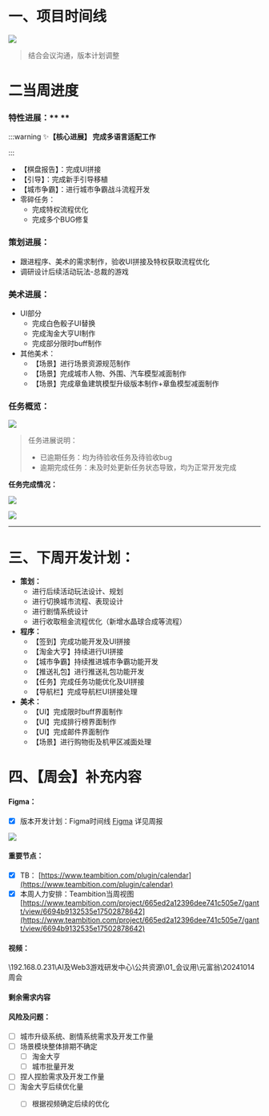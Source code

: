 # 一、项目时间线
![](https://cdn.nlark.com/yuque/0/2024/png/12926950/1728733474128-8e6e56b9-eff3-4b7a-adc8-ff37c76b769c.png)

> 结合会议沟通，版本计划调整
>

# 二当周进度
### 特性进展：** **
:::warning
✨**【核心进展】 完成多语言适配工作**

:::

+ 【棋盘报告】：完成UI拼接
+ 【引导】：完成新手引导移植
+ 【城市争霸】：进行城市争霸战斗流程开发
+ 零碎任务：
    - 完成特权流程优化
    - 完成多个BUG修复  

### 策划进展：
+ 跟进程序、美术的需求制作，验收UI拼接及特权获取流程优化
+ 调研设计后续活动玩法-总裁的游戏    

### 美术进展：
+ UI部分
    - 完成白色骰子UI替换
    - 完成淘金大亨UI制作
    - 完成部分限时buff制作  
+ 其他美术：
    - 【场景】进行场景资源规范制作
    - 【场景】完成城市人物、外围、汽车模型减面制作 
    - 【场景】完成章鱼建筑模型升级版本制作+章鱼模型减面制作  

### 任务概览：
![](https://cdn.nlark.com/yuque/0/2024/png/12926950/1728733639263-1a86747f-1119-4ce8-a4e3-cd1b4cdd7f3c.png)

> 任务进展说明：
>
> + 已逾期任务：均为待验收任务及待验收bug
> + 逾期完成任务：未及时处更新任务状态导致，均为正常开发完成
>

**任务完成情况：**

![](https://cdn.nlark.com/yuque/0/2024/png/12926950/1728733645303-08cfe005-8306-473f-9d01-e002ae222fb6.png)

![](https://cdn.nlark.com/yuque/0/2024/png/12926950/1728733648204-ef9e4566-e34e-46e6-a816-4fc1ec790a49.png)

---

# 三、下周开发计划：
+ **策划：**
    - 进行后续活动玩法设计、规划
    - 进行切换城市流程、表现设计
    - 进行剧情系统设计
    - 进行收取租金流程优化（新增水晶球合成等流程）  
+ **程序：**
    - 【签到】完成功能开发及UI拼接
    - 【淘金大亨】持续进行UI拼接
    - 【城市争霸】持续推进城市争霸功能开发
    - 【推送礼包】进行推送礼包功能开发
    - 【任务】完成任务功能优化及UI拼接
    - 【导航栏】完成导航栏UI拼接处理  
+ **美术：**
    - 【UI】完成限时buff界面制作
    - 【UI】完成排行榜界面制作
    - 【UI】完成邮件界面制作
    - 【场景】进行购物街及机甲区减面处理  

# 四、【周会】补充内容
#### Figma：
- [x] 版本开发计划：Figma时间线 [Figma](https://www.figma.com/board/PpDzZXkFTAbZkd1ffJfBMp/%E7%89%88%E6%9C%AC%E8%AE%A1%E5%88%92?node-id=0-1&t=6hGXDOCPpzfeBsC4-1) 详见周报

![](https://cdn.nlark.com/yuque/0/2024/png/12926950/1728884098997-df1f5842-d1c7-402d-b6ef-92d271596a95.png)

#### 重要节点：
- [x] TB： [https://www.teambition.com/plugin/calendar](https://www.teambition.com/plugin/calendar)
- [x] 本周人力安排：Teambition当周视图 [https://www.teambition.com/project/665ed2a12396dee741c505e7/gantt/view/6694b9132535e17502878642](https://www.teambition.com/project/665ed2a12396dee741c505e7/gantt/view/6694b9132535e17502878642)

#### 视频：
\\192.168.0.231\AI及Web3游戏研发中心\公共资源\01_会议用\元富翁\20241014周会

#### 剩余需求内容
#### 风险及问题：
- [ ] 城市升级系统、剧情系统需求及开发工作量
- [ ] 场景模块整体排期不确定
    - [ ] 淘金大亨
    - [ ] 城市批量开发
- [ ] 捏人捏脸需求及开发工作量
- [ ] 淘金大亨后续优化量
    - [ ] 根据视频确定后续的优化

